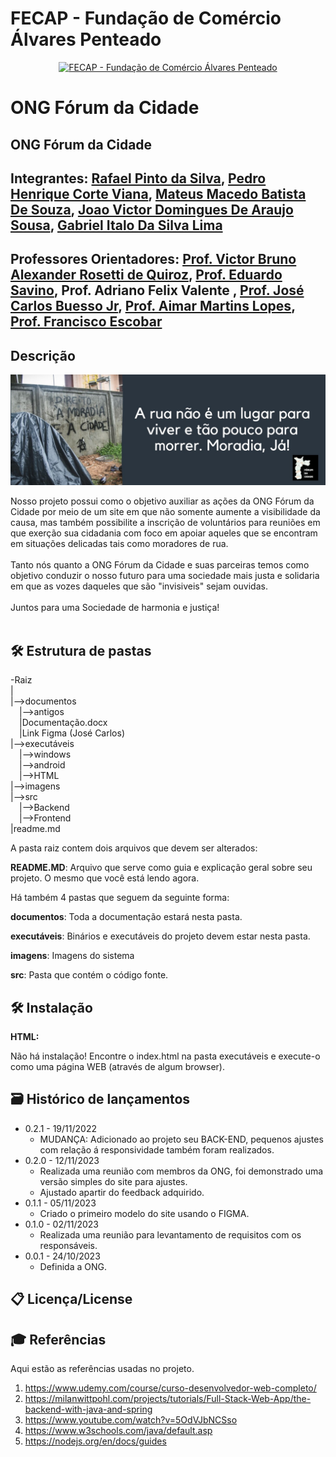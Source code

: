 # FECAP - Fundação de Comércio Álvares Penteado

<p align="center">
<a href= "https://www.fecap.br/"><img src="https://encrypted-tbn0.gstatic.com/images?q=tbn:ANd9GcRhZPrRa89Kma0ZZogxm0pi-tCn_TLKeHGVxywp-LXAFGR3B1DPouAJYHgKZGV0XTEf4AE&usqp=CAU" alt="FECAP - Fundação de Comércio Álvares Penteado" border="0"></a>
</p>

# ONG Fórum da Cidade

## ONG Fórum da Cidade

## Integrantes: <a href="https://www.linkedin.com/in/victorbarq/">Rafael Pinto da Silva</a>, <a href="https://www.linkedin.com/in/victorbarq/">Pedro Henrique Corte Viana</a>, <a href="https://www.linkedin.com/in/victorbarq/">Mateus Macedo Batista De Souza</a>, <a href="https://www.linkedin.com/in/victorbarq/">Joao Victor Domingues De Araujo Sousa</a>, <a href="https://www.linkedin.com/in/victorbarq/">Gabriel Italo Da Silva Lima</a>

## Professores Orientadores: <a href="https://www.linkedin.com/in/victorbarq/"> Prof. Victor Bruno Alexander Rosetti de Quiroz</a>, <a href="https://www.linkedin.com/in/eduardo-savino-gomes-77833a10/"> Prof. Eduardo Savino</a>, Prof. Adriano Felix Valente </a>, <a href="https://www.linkedin.com/in/jos%C3%A9-carlos-buesso-jr-15462234"> Prof. José Carlos Buesso Jr</a>, <a href="https://br.linkedin.com/in/aimarlopes/pt"> Prof. Aimar Martins Lopes</a>, <a href="https://br.linkedin.com/in/francisco-escobar?trk=people-guest_people_search-card"> Prof. Francisco Escobar</a>

## Descrição

<p align="center">
<img src="imagens/BANNERFORUM.jpeg">
</p>


Nosso projeto possui como o objetivo auxiliar as ações da ONG Fórum da Cidade por meio de um site em que não somente aumente a visibilidade da causa, mas também possibilite a inscrição de voluntários para reuniões em que exerção sua cidadania com foco em apoiar aqueles que se encontram em situações delicadas tais como moradores de rua.
<br><br>
Tanto nós quanto a ONG Fórum da Cidade e suas parceiras temos como objetivo conduzir o nosso futuro para uma sociedade mais justa e solidaria em que as vozes daqueles que são "invisiveis" sejam ouvidas.
<br><br>
Juntos para uma Sociedade de harmonia e justiça!
<br><br>

## 🛠 Estrutura de pastas

-Raiz<br>
|<br>
|-->documentos<br>
  &emsp;|-->antigos<br>
  &emsp;|Documentação.docx<br>
  &emsp;|Link Figma (José Carlos)<br>
|-->executáveis<br>
  &emsp;|-->windows<br>
  &emsp;|-->android<br>
  &emsp;|-->HTML<br>
|-->imagens<br>
|-->src<br>
  &emsp;|-->Backend<br>
  &emsp;|-->Frontend<br>
|readme.md<br>

A pasta raiz contem dois arquivos que devem ser alterados:

<b>README.MD</b>: Arquivo que serve como guia e explicação geral sobre seu projeto. O mesmo que você está lendo agora.

Há também 4 pastas que seguem da seguinte forma:

<b>documentos</b>: Toda a documentação estará nesta pasta.

<b>executáveis</b>: Binários e executáveis do projeto devem estar nesta pasta.

<b>imagens</b>: Imagens do sistema

<b>src</b>: Pasta que contém o código fonte.

## 🛠 Instalação

<b>HTML:</b>

Não há instalação!
Encontre o index.html na pasta executáveis e execute-o como uma página WEB (através de algum browser).

## 🗃 Histórico de lançamentos

* 0.2.1 - 19/11/2022
    * MUDANÇA: Adicionado ao projeto seu BACK-END, pequenos ajustes com relação á responsividade também foram realizados.
* 0.2.0 - 12/11/2023
    * Realizada uma reunião com membros da ONG, foi demonstrado uma versão simples do site para ajustes.
    * Ajustado apartir do feedback adquirido.
* 0.1.1 - 05/11/2023
    * Criado o primeiro modelo do site usando o FIGMA.
* 0.1.0 - 02/11/2023
    * Realizada uma reunião para levantamento de requisitos com os responsáveis.  
* 0.0.1 - 24/10/2023
    * Definida a ONG.

## 📋 Licença/License


## 🎓 Referências

Aqui estão as referências usadas no projeto.

1. <https://www.udemy.com/course/curso-desenvolvedor-web-completo/>
2. <https://milanwittpohl.com/projects/tutorials/Full-Stack-Web-App/the-backend-with-java-and-spring>
3. <https://www.youtube.com/watch?v=5OdVJbNCSso>
4. <https://www.w3schools.com/java/default.asp>
5. <https://nodejs.org/en/docs/guides>
